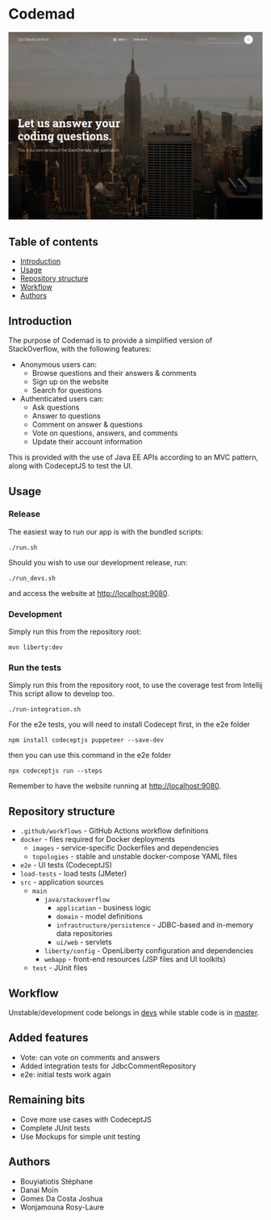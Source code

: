 # Codemad

![](img/homepage.jpg)

## Table of contents

- [Introduction](#introduction)
- [Usage](#usage)
- [Repository structure](#repository-structure)
- [Workflow](#workflow)
- [Authors](#authors)

## Introduction

The purpose of Codemad is to provide a simplified version of StackOverflow, with the following features:

- Anonymous users can:
  - Browse questions and their answers & comments
  - Sign up on the website
  - Search for questions
- Authenticated users can:
  - Ask questions
  - Answer to questions
  - Comment on answer & questions
  - Vote on questions, answers, and comments
  - Update their account information

This is provided with the use of Java EE APIs according to an MVC pattern, along with CodeceptJS to test the UI.

## Usage

### Release

The easiest way to run our app is with the bundled scripts:

```
./run.sh
```

Should you wish to use our development release, run:

```
./run_devs.sh
```

and access the website at [http://localhost:9080](http://localhost:9080).

### Development

Simply run this from the repository root:

```
mvn liberty:dev
```

### Run the tests

Simply run this from the repository root, to use the coverage test from Intellij
This script allow to develop too.

```
./run-integration.sh
```

For the e2e tests, you will need to install Codecept first, in the e2e folder
```
npm install codeceptjs puppeteer --save-dev
```
then you can use this command in the e2e folder
```
npx codeceptjs run --steps
```

Remember to have the website running at [http://localhost:9080](http://localhost:9080).

## Repository structure

- `.github/workflows` - GitHub Actions workflow definitions
- `docker` - files required for Docker deployments
  - `images` - service-specific Dockerfiles and dependencies
  - `topologies` - stable and unstable docker-compose YAML files
- `e2e` - UI tests (CodeceptJS)
- `load-tests` - load tests (JMeter)
- `src` - application sources
  - `main`
    - `java/stackoverflow`
      - `application` - business logic
      - `domain` - model definitions
      - `infrastructure/persistence` - JDBC-based and in-memory data repositories
      - `ui/web` - servlets
    - `liberty/config` - OpenLiberty configuration and dependencies
    - `webapp` - front-end resources (JSP files and UI toolkits)
  - `test` - JUnit files

## Workflow

Unstable/development code belongs in [devs](https://github.com/AMT-Long-Du-Zboub/amt-project-1/tree/devs) while stable code is in [master](https://github.com/AMT-Long-Du-Zboub/amt-project-1/tree/master).

## Added features

- Vote: can vote on comments and answers
- Added integration tests for JdbcCommentRepository
- e2e: initial tests work again

## Remaining bits

- Cove more use cases with CodeceptJS
- Complete JUnit tests
- Use Mockups for simple unit testing

## Authors

* Bouyiatiotis Stéphane
* Danai Moïn
* Gomes Da Costa Joshua
* Wonjamouna Rosy-Laure
